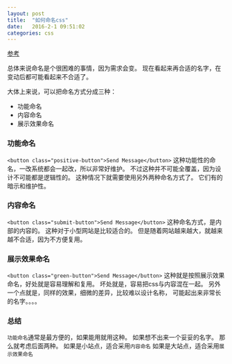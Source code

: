 ```yaml
---
layout: post
title:  "如何命名css"
date:   2016-2-1 09:51:02
categories: css
---
```


[参考](http://seesparkbox.com/foundry/naming_css_stuff_is_really_hard)

总体来说命名是个很困难的事情，因为需求会变。
现在看起来再合适的名字，在变动后都可能看起来不合适了。

大体上来说，可以把命名方式分成三种：

* 功能命名
* 内容命名
* 展示效果命名


### 功能命名

`<button class="positive-button">Send Message</button>`
这种功能性的命名，一改系统都会一起改，所以非常好维护。
不过这种并不可能全覆盖，因为设计不可能都是逻辑性的。
这种情况下就需要使用另外两种命名方式了。
它们有的暗示和维护性。

### 内容命名

`<button class="submit-button">Send Message</button>`
这种命名方式，是内部的内容的。
这种对于小型网站是比较适合的。
但是随着网站越来越大，就越来越不合适，因为不方便复用。


### 展示效果命名

`<button class="green-button">Send Message</button>`
这种就是按照展示效果命名，好处就是容易理解和复用。
坏处就是，容易把css与内容混在一起。
另外一个点就是，同样的效果，细微的差异，比较难以设计名称，
可能起出来非常长的名字。。。。

### 总结

`功能命名`通常是最方便的，如果能用就用这种。
如果想不出来一个妥妥的名字。
那么就考虑后面两种。
如果是小站点，适合采用`内容命名`
如果是大站点，适合采用`展示效果命名`
